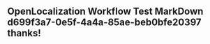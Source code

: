 <properties
ms.topic="hero-topic"
ms.test1="hero-topic"
ms.test2="test"/>

## OpenLocalization Workflow Test MarkDown d699f3a7-0e5f-4a4a-85ae-beb0bfe20397 thanks!
